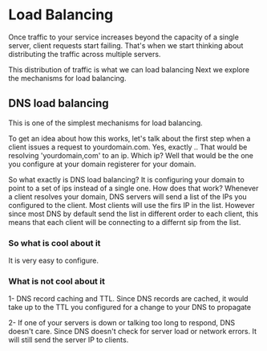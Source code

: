 <h1>
Load Balancing 
</h1>
Once traffic to your service increases beyond the capacity of a single server, client requests start failing.
That's when we start thinking about distributing the traffic across multiple servers.

This distribution of traffic is what we can load balancing
Next we explore the mechanisms for load balancing.

<h2>
DNS load balancing
</h2>
This is one of the simplest mechanisms for load balancing. 

To get an idea about how this works, let's talk about the first step when a client issues a request to yourdomain.com.
Yes, exactly .. That would be resolving 'yourdomain,com' to an ip.
Which ip? Well that would be the one you configure at your domain registerer for your domain.

So what exactly is DNS load balancing? It is configuring your domain to point to a set of ips instead of a single one.
How does that work? Whenever a client resolves your domain, DNS servers will send a list of the IPs you configured to the client. Most clients will use the firs IP in the list. However since most DNS by default send the list in different order to each client, this means that each client will be connecting to a differnt sip from the list.

<h3>
So what is cool about it
</h3>
It is very easy to configure.
<h3>
What is not cool about it
</h3>
1- DNS record caching and TTL. Since DNS records are cached, it would take up to the TTL you configured for a change to your DNS to propagate

2- If one of your servers is down or talking too long to respond, DNS doesn't care. Since DNS doesn't check for server load or network errors. It will still send
the server IP to clients.
</h3>

  

